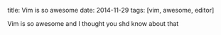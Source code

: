 title: Vim is so awesome
date: 2014-11-29
tags: [vim, awesome, editor]

Vim is so awesome and I thought you shd know about that
